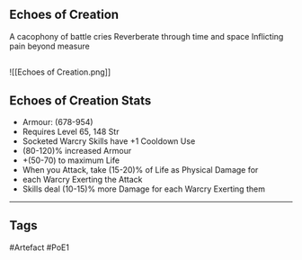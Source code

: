 ## Echoes of Creation
A cacophony of battle cries
Reverberate through time and space
Inflicting pain beyond measure
##
![[Echoes of Creation.png]]
## Echoes of Creation Stats
- Armour: (678-954)
- Requires Level 65, 148 Str
- Socketed Warcry Skills have +1 Cooldown Use
- (80-120)% increased Armour
- +(50-70) to maximum Life
- When you Attack, take (15-20)% of Life as Physical Damage for
- each Warcry Exerting the Attack
- Skills deal (10-15)% more Damage for each Warcry Exerting them


---
## Tags
#Artefact
#PoE1